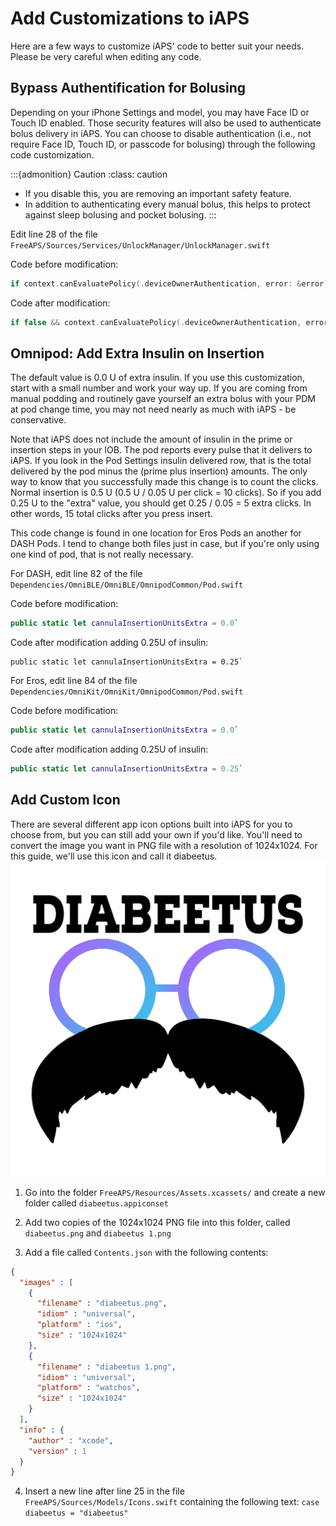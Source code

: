 # Add Customizations to iAPS

Here are a few ways to customize iAPS' code to better suit your needs. Please be very careful when editing any code.

## Bypass Authentification for Bolusing

Depending on your iPhone Settings and model, you may have Face ID or Touch ID enabled. Those security features will also be used to authenticate bolus delivery in iAPS. You can choose to disable authentication (i.e., not require Face ID, Touch ID, or passcode for bolusing) through the following code customization.

:::{admonition} Caution
:class: caution
- If you disable this, you are removing an important safety feature.
- In addition to authenticating every manual bolus, this helps to protect against sleep bolusing and pocket bolusing.
:::

Edit line 28 of the file `FreeAPS/Sources/Services/UnlockManager/UnlockManager.swift`

Code before modification: 
```swift
if context.canEvaluatePolicy(.deviceOwnerAuthentication, error: &error) {
```

Code after modification: 
```swift
if false && context.canEvaluatePolicy(.deviceOwnerAuthentication, error: &error) {`
```

## Omnipod: Add Extra Insulin on Insertion

The default value is 0.0 U of extra insulin. If you use this customization, start with a small number and work your way up. If you are coming from manual podding and routinely gave yourself an extra bolus with your PDM at pod change time, you may not need nearly as much with iAPS - be conservative.

Note that iAPS does not include the amount of insulin in the prime or insertion steps in your IOB. The pod reports every pulse that it delivers to iAPS. If you look in the Pod Settings insulin delivered row, that is the total delivered by the pod minus the (prime plus insertion) amounts. The only way to know that you successfully made this change is to count the clicks. Normal insertion is 0.5 U (0.5 U / 0.05 U per click = 10 clicks). So if you add 0.25 U to the "extra" value, you should get 0.25 / 0.05 = 5 extra clicks. In other words, 15 total clicks after you press insert.

This code change is found in one location for Eros Pods an another for DASH Pods. I tend to change both files just in case, but if you're only using one kind of pod, that is not really necessary.

For DASH, edit line 82 of the file `Dependencies/OmniBLE/OmniBLE/OmnipodCommon/Pod.swift`

Code before modification: 
```swift
public static let cannulaInsertionUnitsExtra = 0.0`
```

Code after modification adding 0.25U of insulin: 
```
public static let cannulaInsertionUnitsExtra = 0.25`
```

For Eros, edit line 84 of the file `Dependencies/OmniKit/OmniKit/OmnipodCommon/Pod.swift`

Code before modification: 
```swift
public static let cannulaInsertionUnitsExtra = 0.0`
```

Code after modification adding 0.25U of insulin: 
```swift
public static let cannulaInsertionUnitsExtra = 0.25`
```

## Add Custom Icon

There are several different app icon options built into iAPS for you to choose from, but you can still add your own if you'd like. You'll need to convert the image you want in PNG file with a resolution of 1024x1024. For this guide, we'll use this icon and call it diabeetus.
![diabeetus](img/diabeetus.png)

1. Go into the folder `FreeAPS/Resources/Assets.xcassets/` and create a new folder called `diabeetus.appiconset`
   
2. Add two copies of the 1024x1024 PNG file into this folder, called `diabeetus.png` and `diabeetus 1.png`
   
3. Add a file called `Contents.json` with the following contents:
```json
{
  "images" : [
    {
      "filename" : "diabeetus.png",
      "idiom" : "universal",
      "platform" : "ios",
      "size" : "1024x1024"
    },
    {
      "filename" : "diabeetus 1.png",
      "idiom" : "universal",
      "platform" : "watchos",
      "size" : "1024x1024"
    }
  ],
  "info" : {
    "author" : "xcode",
    "version" : 1
  }
}
```


4. Insert a new line after line 25 in the file `FreeAPS/Sources/Models/Icons.swift` containing the following text: `case diabeetus = "diabeetus"`
